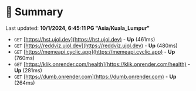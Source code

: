 # 📖 Summary
Last updated: **10/1/2024, 6:45:11 PG "Asia/Kuala_Lumpur"**

- `GET` [https://hst.ujol.dev](https://hst.ujol.dev) - **Up** (461ms)
- `GET` [https://reddviz.ujol.dev](https://reddviz.ujol.dev) - **Up** (480ms)
- `GET` [https://memeapi.cyclic.app](https://memeapi.cyclic.app) - **Up** (760ms)
- `GET` [https://klik.onrender.com/health](https://klik.onrender.com/health) - **Up** (281ms)
- `GET` [https://dumb.onrender.com](https://dumb.onrender.com) - **Up** (264ms)
